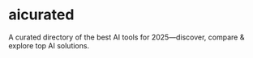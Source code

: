 # aicurated
A curated directory of the best AI tools for 2025—discover, compare &amp; explore top AI solutions.
